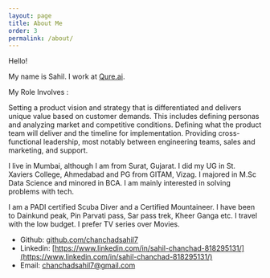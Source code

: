 ```yaml
---
layout: page
title: About Me
order: 3
permalink: /about/
---
```


Hello!

My name is Sahil.
I work at [Qure.ai](http://www.qure.ai).

My Role Involves :

Setting a product vision and strategy that is differentiated and delivers unique value based on customer demands. This includes defining personas and analyzing market and competitive conditions. Defining what the product team will deliver and the timeline for implementation. Providing cross-functional leadership, most notably between engineering teams, sales and marketing, and support.

I live in Mumbai, although I am from Surat, Gujarat.
I did my UG in St. Xaviers College, Ahmedabad and PG from GITAM, Vizag. 
I majored in M.Sc Data Science and minored in BCA.
I am mainly interested in solving problems with tech.

I am a PADI certified Scuba Diver and a Certified Mountaineer.
I have been to Dainkund peak, Pin Parvati pass, Sar pass trek, Kheer Ganga etc.
I travel with the low budget.
I prefer TV series over Movies.


* Github: [github.com/chanchadsahil7](https://github.com/chanchadsahil7)
* Linkedin: [https://www.linkedin.com/in/sahil-chanchad-818295131/](https://www.linkedin.com/in/sahil-chanchad-818295131/)
* Email: [chanchadsahil7@gmail.com](mailto:chanchadsahil7@gmail.com)
